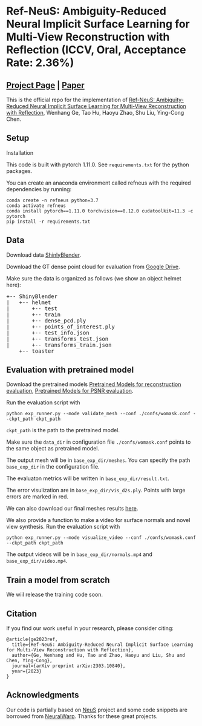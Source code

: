

# Ref-NeuS: Ambiguity-Reduced Neural Implicit Surface Learning for Multi-View Reconstruction with Reflection (ICCV, Oral, Acceptance Rate: 2.36%)

## [Project Page](https://g3956.github.io/) |  [Paper](https://arxiv.org/pdf/2303.10840.pdf)

This is the official repo for the implementation of [Ref-NeuS: Ambiguity-Reduced Neural Implicit Surface Learning for Multi-View Reconstruction with Reflection](https://arxiv.org/pdf/2303.10840.pdf), Wenhang Ge, Tao Hu, Haoyu Zhao, Shu Liu, Ying-Cong Chen.

## Setup

Installation 

This code is built with pytorch 1.11.0. See ```requirements.txt``` for the python packages.

You can create an anaconda environment called refneus with the required dependencies by running:

```
conda create -n refneus python=3.7 
conda activate refneus  
conda install pytorch==1.11.0 torchvision==0.12.0 cudatoolkit=11.3 -c pytorch
pip install -r requirements.txt
```

## Data

Download data [ShinlyBlender](https://storage.googleapis.com/gresearch/refraw360/ref.zip).

Download the GT dense point cloud for evaluation from [Google Drive](https://drive.google.com/file/d/1HGTD3uQUr8WrzRYZBagrg75_rQJmAK6S/view?usp=sharing).

Make sure the data is organized as follows (we show an object helmet here):
<pre>
+-- ShinyBlender
|   +-- helmet
|       +-- test
|       +-- train
|       +-- dense_pcd.ply
|       +-- points_of_interest.ply
|       +-- test_info.json
|       +-- transforms_test.json
|       +-- transforms_train.json
    +-- toaster
</pre>

## Evaluation with pretrained model

Download the pretrained models [Pretrained Models for reconstruction evaluation](https://drive.google.com/file/d/17A0x04nyRc9QLd31R57tWz1tcn159vr2/view?usp=sharing), 
 [Pretrained Models for PSNR evaluation](https://drive.google.com/file/d/1wqFJBv3hAHbBTM49yQZ_Gctm2CV_QVrr/view?usp=sharing).

Run the evaluation script with

```python exp_runner.py --mode validate_mesh --conf ./confs/womask.conf --ckpt_path ckpt_path```

```ckpt_path``` is the path to the pretrained model. 

Make sure the ```data_dir``` in configuration file ```./confs/womask.conf``` points to the same object as pretrained model.

The output mesh will be in ```base_exp_dir/meshes```. You can specify the path ```base_exp_dir``` in the configuration file.

The evaluaton metrics will be written in ```base_exp_dir/result.txt```.

The error visulization are in ```base_exp_dir/vis_d2s.ply```. Points with large errors are marked in red.

We can also download our final meshes results [here](https://drive.google.com/file/d/1r1G4Lu3U2017PHgIImx7WXm_ERSfKaHv/view?usp=sharing). 

We also provide a function to make a video for surface normals and novel view synthesis. Run the evaluation script with

```python exp_runner.py --mode visualize_video --conf ./confs/womask.conf --ckpt_path ckpt_path```

The output videos will be in ```base_exp_dir/normals.mp4``` and ```base_exp_dir/video.mp4```.

## Train a model from scratch

We wiil release the training code soon.

## Citation


If you find our work useful in your research, please consider citing:

```
@article{ge2023ref,
  title={Ref-NeuS: Ambiguity-Reduced Neural Implicit Surface Learning for Multi-View Reconstruction with Reflection},
  author={Ge, Wenhang and Hu, Tao and Zhao, Haoyu and Liu, Shu and Chen, Ying-Cong},
  journal={arXiv preprint arXiv:2303.10840},
  year={2023}
}
```


## Acknowledgments

Our code is partially based on [NeuS](https://github.com/Totoro97/NeuS) project and some code snippets are borrowed from [NeuralWarp](https://github.com/fdarmon/NeuralWarp). Thanks for these great projects. 


